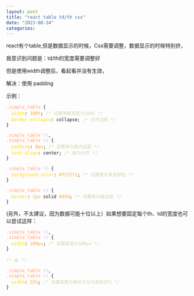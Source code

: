 ```yaml
---
layout: post
title: "react table td/th css"
date: "2023-08-24"
categories: 
---
```

<p>react有个table,但是数据显示的时候，Css需要调整，数据显示的时候特别挤，</p>

<p>我意识到问题是：td/th的宽度需要调整好</p>

<p>但是使用width调整后，看起看并没有生效，</p>

<p>解决：使用 padding</p>

<p>示例：</p>

<pre>
<code><span style="color:#ffa07a">.simple_table</span> {
  <span style="color:#ffd700">width</span>: <span style="color:#f5ab35">100%</span>; <span style="color:#d4d0ab">/* 设置表格宽度为100% */</span>
  <span style="color:#ffd700">border-collapse</span>: collapse; <span style="color:#d4d0ab">/* 合并边框 */</span>
}

<span style="color:#ffa07a">.simple_table</span> <span style="color:#dcc6e0">th</span>,
<span style="color:#ffa07a">.simple_table</span> <span style="color:#dcc6e0">td</span> {
  <span style="color:#ffd700">padding</span>: <span style="color:#f5ab35">8px</span>; <span style="color:#d4d0ab">/* 设置单元格内边距 */</span>
  <span style="color:#ffd700">text-align</span>: center; <span style="color:#d4d0ab">/* 居中对齐 */</span>
}

<span style="color:#ffa07a">.simple_table</span> <span style="color:#dcc6e0">th</span> {
  <span style="color:#ffd700">background-color</span>: <span style="color:#f5ab35">#f2f2f2</span>; <span style="color:#d4d0ab">/* 设置表头背景颜色 */</span>
}

<span style="color:#ffa07a">.simple_table</span> <span style="color:#dcc6e0">td</span> {
  <span style="color:#ffd700">border</span>: <span style="color:#f5ab35">1px</span> solid <span style="color:#f5ab35">#ddd</span>; <span style="color:#d4d0ab">/* 设置单元格边框 */</span>
}</code></pre>

<p>(另外，不太建议，因为数据可能十位以上）如果想要固定每个th、td的宽度也可以尝试这样：</p>

<pre>
<code><span style="color:#ffa07a">.simple_table</span> <span style="color:#dcc6e0">th</span>,
<span style="color:#ffa07a">.simple_table</span> <span style="color:#dcc6e0">td</span> {
  <span style="color:#ffd700">width</span>: <span style="color:#f5ab35">100px</span>; <span style="color:#d4d0ab">/* 设置宽度为100px */</span>
}

<span style="color:#d4d0ab">/* 或 */</span>

<span style="color:#ffa07a">.simple_table</span> <span style="color:#dcc6e0">th</span>,
<span style="color:#ffa07a">.simple_table</span> <span style="color:#dcc6e0">td</span> {
  <span style="color:#ffd700">width</span>: <span style="color:#f5ab35">25%</span>; <span style="color:#d4d0ab">/* 设置宽度为相对于父元素的25% */</span>
}</code></pre>

